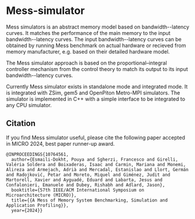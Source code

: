 # Mess-simulator

Mess simulators is an abstract memory model based on bandwidth--latency curves. It matches the performance of the main memory to the input bandwidth--latency curves. The input bandwidth--latency curves can be obtained by running Mess benchmark on actual hardware or recieved from memory manufacturer, e.g. based on their detailed hardware model. 

The Mess simulator approach is based on the proportional–integral controller mechanism from the control theory to match its output to its input bandwidth--latency curves. 

Currently Mess simulator exists in standalone mode and integrated mode. It is integrated with ZSim, gem5 and OpenPiton Metro-MPI simulators. The simulator is implemented in C++ with a simple interface to be integrated to any CPU simulator. 
 

## Citation

If you find Mess simulator useful, please cite the following paper accepted in MICRO 2024, best paper runner-up award.

```
@INPROCEEDINGS{10764561,
  author={Esmaili-Dokht, Pouya and Sgherzi, Francesco and Girelli, Valéria Soldera and Boixaderas, Isaac and Carmin, Mariana and Monemi, Alireza and Armejach, Adrià and Mercadal, Estanislao and Llort, Germán and Radojković, Petar and Moreto, Miquel and Giménez, Judit and Martorell, Xavier and Ayguadé, Eduard and Labarta, Jesus and Confalonieri, Emanuele and Dubey, Rishabh and Adlard, Jason},
  booktitle={57th IEEE/ACM International Symposium on Microarchitecture (MICRO)}, 
  title={{A Mess of Memory System Benchmarking, Simulation and Application Profiling}}, 
  year={2024}}
```








